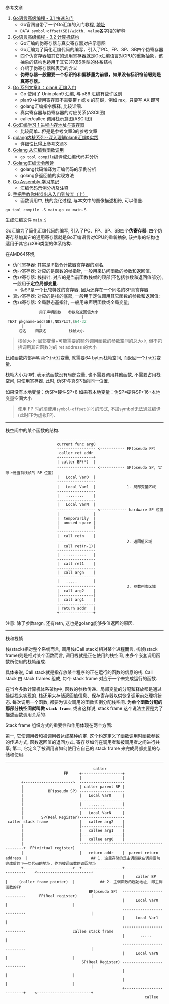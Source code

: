 参考文章

1. [Go语言高级编程 - 3.1 快速入门](https://www.jishuchi.com/read/GO/680)
    - Go官网自带了一个Go汇编的入门教程, [地址](https://golang.org/doc/asm)
    - `DATA symbol+offset(SB)/width, value`各字段的解释
2. [Go语言高级编程 - 3.2 计算机结构](https://www.jishuchi.com/read/GO/681?wd=http)
    - Go汇编的伪寄存器与真实寄存器对应示意图
    - Go汇编为了简化汇编代码的编写，引入了PC、FP、SP、SB四个伪寄存器
    - 四个伪寄存器加其它的通用寄存器就是Go汇编语言对CPU的重新抽象，该抽象的结构也适用于其它非X86类型的体系结构
    - 介绍了伪寄存器所表示的含义
    - **伪寄存器一般需要一个标识符和偏移量为前缀，如果没有标识符前缀则是真寄存器。**
3. [Go 系列文章3 ：plan9 汇编入门](http://xargin.com/plan9-assembly/)
    - Go 使用了 Unix plan9 汇编, 与 x86 汇编有些许区别
    - plan9 中使用寄存器不需要带 r 或 e 的前缀，例如 rax，只要写 AX 即可
    - golang汇编指令解释, 比较详细.
    - 真实寄存器与伪寄存器的对应关系(ASCII图)
    - caller/callee 调用栈示意图(ASCII图)
4. [Go汇编学习 1.进程内存地址与寄存器](https://mzh.io/进程内存地址空间/)
    - 比较简单...但是是参考文章3的参考文章
5. [golang内核系列--深入理解plan9汇编&实践](https://zhuanlan.zhihu.com/p/56750445)
    - 详细性比得上参考文章3
6. [Golang 从汇编看函数调用](https://laily.net/article/Golang%20从汇编看函数调用)
    - `go tool compile`编译成汇编代码并分析
7. [Golang汇编命令解读](https://www.cnblogs.com/yjf512/p/6132868.html)
    - golang代码编译为汇编代码的示例分析
    - golang多返回值的实现方法
8. [Go Assembly 学习笔记](https://segmentfault.com/a/1190000010984538)
    - 汇编代码示例分析及注释
9. [手把手教你栈溢出从入门到放弃（上）](https://zhuanlan.zhihu.com/p/25816426)
    - 函数调用中, 栈的变化过程, 与本文中的图像描述相符, 可以借鉴.

```
go tool compile -S main.go >> main.S
```

生成汇编文件 `main.S`

Go汇编为了简化汇编代码的编写, 引入了PC、FP、SP、SB四个**伪寄存器**. 四个伪寄存器加其它的通用寄存器就是Go汇编语言对CPU的重新抽象, 该抽象的结构也适用于其它非X86类型的体系结构. 

在AMD64环境, 

- 伪`PC`寄存器: 其实是IP指令计数器寄存器的别名. 
- 伪`FP`寄存器: 对应的是函数的帧指针, 一般用来访问函数的参数和返回值. 
- 伪`SP`寄存器: 栈指针, 对应的是当前函数栈帧的顶部(不包括参数和返回值部分), 一般用于**定位局部变量**. 
    - 伪SP是一个比较特殊的寄存器, 因为还存在一个同名的SP真寄存器. 
- 真`SP`寄存器: 对应的是栈的底部, 一般用于定位调用其它函数的参数和返回值;
- 伪`SB`寄存器: 全局静态基指针, 一般用来声明函数或全局变量;

```asm
               用于声明函数   参数及返回值大小
                   |              | 
 TEXT pkgname·add(SB),NOSPLIT,$64-32
       |       |               |
      包名    函数名          栈帧大小
```

> 栈帧大小: 局部变量+可能需要的额外调用函数的参数空间的总大小, 但不包括调用其它函数时的 ret address 的大小

比如函数内部声明两个`int32`变量, 就需要64 bytes栈帧空间, 而返回一个`int32`变量.

栈帧大小为0时, 表示该函数没有局部变量, 也不需要调用其他函数, 不需要占用栈空间, 只使用寄存器. 此时, 伪SP与真SP指向同一位置.

如果没有本地变量：伪SP=硬件SP+8
如果有本地变量：伪SP=硬件SP+16+本地变量空间大小

> 使用 FP 时必须使用`symbol+offset(FP)`的形式, 不加symbol无法通过编译(此时FP为虚拟FP).

------

栈空间中的某个函数的结构.

```
                       -----------------                                           
                       current func arg0                                           
                       ----------------- <----------- FP(pseudo FP)                
                        caller ret addr                                            
                       +---------------+                                           
                       | caller BP(*)  |                                           
                       ----------------- <----------- SP(pseudo SP, 实际上是当前栈帧的 BP 位置)
                       |   Local Var0  |                                           
                       -----------------                                           
                       |   Local Var1  |              1. 局部变量区域                                
                       -----------------                                           
                       |   ........    |                                           
                       -----------------                                           
                       |   Local VarN  |                                           
                       ----------------- <------------ hardware SP 位置             
                       |               |                                           
                       |  temporarily  |                                           
                       |  unused space |                                           
                       |               |                                           
                       -----------------                                           
                       |  call retn    |                                           
                       -----------------              2. 返回值区域                                
                       |  call ret(n-1)|                                           
                       -----------------                                           
                       |  ..........   |                                           
                       -----------------                                           
                       |  call ret1    |                                           
                       -----------------                                           
                       |  call argn    |                                           
                       -----------------                                           
                       |   .....       |                                           
                       -----------------              3. 参数列表区域                               
                       |  call arg2    |                                           
                       |---------------|                                           
                       |  call arg1    |                                           
                       -----------------            
                       | return addr   |                                           
                       +---------------+                                           
```

注意: 除了参数argn, 还有retn, 这也是golang能够多值返回的原因.

------

栈和栈帧

栈(stack)相对整个系统而言, 调用栈(Call stack)相对某个进程而言, 栈帧(stack frame)则是相对某个函数而言, 调用栈就是正在使用的栈空间, 由多个嵌套调用函数所使用的栈帧组成. 

具体来说, Call stack就是指存放某个程序的正在运行的函数的信息的栈. Call stack 由 stack frames 组成, 每个 stack frame 对应于一个未完成运行的函数. 

在当今多数计算机体系架构中, 函数的参数传递、局部变量的分配和释放都是通过操纵栈来实现的. 栈还用来存储返回值信息、保存寄存器以供恢复调用前处理机状态. 每次调用一个函数, 都要为该次调用的函数实例分配栈空间. **为单个函数分配的那部分栈空间就叫做 `stack frame`**, 或者这样说, stack frame 这个说法主要是为了描述函数调用关系的. 

Stack frame 组织方式的重要性和作用体现在两个方面:

第一, 它使调用者和被调用者达成某种约定. 这个约定定义了函数调用时函数参数的传递方式, 函数返回值的返回方式, 寄存器如何在调用者和被调用者之间进行共享;
第二, 它定义了被调用者如何使用它自己的 stack frame 来完成局部变量的存储和使用. 

------

```
                                       caller                                                                              
                          FP     +------------------+                                                                      
                                 |                  |                                                                      
       +---------------------->  --------------------                                                                      
       |                         | caller parent BP |                                                                      
       |           BP(pseudo SP) --------------------                                                                      
       |                         |   Local Var0     |                                                                      
       |                         --------------------                                                                      
       |                         |   .......        |                                                                      
       |                         --------------------                                                                      
       |                         |   Local VarN     |                                                                      
       |        SP(Real Register)--------------------                                                  
 caller stack frame              |   callee arg2    |                                                                      
       |                         |------------------|                                                                      
       |                         |   callee arg1    |                                                                      
       |                         |------------------|                                                                      
       |                         |   callee arg0    |                                                                      
       |                         ---------------------------------------------+  FP(virtual register)                  
       |                         |   return addr    |  parent return address  |                            ## 1. 这里存储的是主调函数在调用语句完成后的下一句代码的地址, 作为被调函数的返回地址
       +---------------------->  +------------------+--------------------------    <------------------------+         
                                                    |     caller BP           |     (caller frame pointer)  |           ## 2. 主调函数的起始地址, 即主调函数的FP
                                     BP(pseudo SP)  ---------------------------      FP(Real register)      |         
                                                    |     Local Var0          |                             |         
                                                    ---------------------------                             |         
                                                    |     Local Var1          |                                       
                                                    ---------------------------                     callee stack frame
                                                    |       .....             |                                       
                                                    ---------------------------                             |         
                                                    |     Local VarN          |                             |         
                                  SP(Real Register) ---------------------------                             |         
                                                    |                         |                             |         
                                                    |                         |                             |         
                                                    +-------------------------+    <------------------------+         
                                                              callee
```
